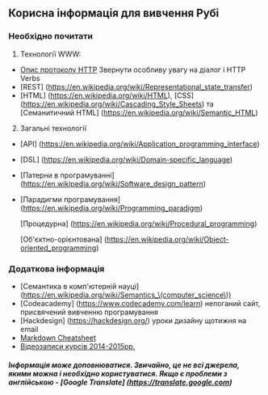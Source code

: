 ## Корисна інформація для вивчення Рубі

### Необхідно почитати
1. Технології WWW:
  * [Опис протоколу HTTP](https://en.wikipedia.org/wiki/Hypertext_Transfer_Protocol) Звернути особливу увагу на діалог і HTTP Verbs
  * [REST] (https://en.wikipedia.org/wiki/Representational_state_transfer)
  * [HTML] (https://en.wikipedia.org/wiki/HTML), [CSS] (https://en.wikipedia.org/wiki/Cascading_Style_Sheets) та [Семанитичний HTML] (https://en.wikipedia.org/wiki/Semantic_HTML)
2. Загальні технології
  * [API] (https://en.wikipedia.org/wiki/Application_programming_interface)
  * [DSL] (https://en.wikipedia.org/wiki/Domain-specific_language)
  * [Патерни в програмуванні] (https://en.wikipedia.org/wiki/Software_design_pattern)
  * [Парадигми програмування] (https://en.wikipedia.org/wiki/Programming_paradigm)

     [Процедурна] (https://en.wikipedia.org/wiki/Procedural_programming)

     [Об'єктно-орієнтована] (https://en.wikipedia.org/wiki/Object-oriented_programming)

### Додаткова інформація
* [Семантика в комп'ютерній науці] (https://en.wikipedia.org/wiki/Semantics_\(computer_science\))
* [Codeacademy] (https://www.codecademy.com/learn) непоганий сайт, присвячений вивченню програмування
* [Hackdesign] (https://hackdesign.org/) уроки дизайну щотижня на email
* [Markdown Cheatsheet](https://github.com/adam-p/markdown-here/wiki/Markdown-Cheatsheet "Markdown Cheatsheet")
* [Відеозаписи курсів 2014-2015рр.](https://www.youtube.com/channel/UCxX64J0PGEa5psZvtYb6UFw/videos "Курси 2015-2016рр.")

##### Інформація може доповнюватися. Звичайно, це не всі джерела, якими можна і необхідно користуватися. Якщо є проблеми з англійською - [Google Translate] (https://translate.google.com)